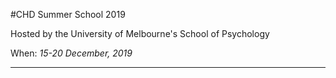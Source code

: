 #CHD Summer School 2019

Hosted by the University of Melbourne's School of Psychology

When: _15-20 December, 2019_

---


